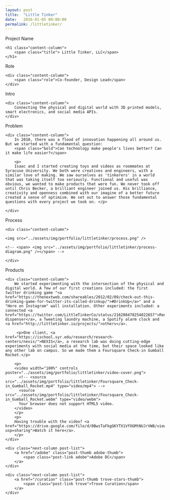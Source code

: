 ```yaml
---
layout: post
title:  "Little Tinker"
date:   2016-01-05 00:00:00
permalink: /littletinker/
---
```


<!-- Begin Hero Row -->
<div class="hero row littletinker-hero">
</div>

<!-- Begin Title Row -->
<div class="row title">
    <div class="label-column">
        <div>Project Name</div>
    </div>

    <h1 class="content-column">
        <span class="title"> Little Tinker, LLC</span>
    </h1>
</div>

<!-- Begin Role Row -->
<div class="row role">
    <div class="label-column">
        <div>Role</div>
    </div>

    <div class="content-column">
        <span class="role">Co-founder, Design Lead</span>
    </div>
</div>


<!-- Begin Intro Row -->
<div class="row intro">
    <div class="label-column">
        Intro
    </div>

    <div class="content-column">
		Connecting the physical and digital world with 3D printed models, smart electronics, and social media APIs.
    </div>
</div>


<!-- Begin Problem Row -->
<div class="row problem">
    <div class="label-column">
        Problem
    </div>

    <div class="content-column">
		In 2010, there was a flood of innovation happening all around us. But we started with a fundamental question:
		<span class="bold">Can technology make people's lives better? Can it make life easier?</span>

		<p>
		Isaac and I started creating toys and videos as roommates at Syracuse University. We both were creatives and engineers, with a similar love of making. We saw ourselves as 'tinkerers' in a world that was taking itself too seriously. Functional and useful was obvious, we wanted to make products that were fun. We never took off until Chris Becker, a brilliant engineer joined us. His brilliance, creativity and openness combined with our imagine of a better future created a sense of optimism. We set out to answer those fundamental questions with every project we took on. </p>

	</div>
</div>


<!-- Begin Process Row -->
<div class="row process">
    <div class="label-column">
        Process
    </div>

    <div class="content-column">

	<img src="../assets/img/portfolio/littletinker/process.png" />

	<!-- <span> <img src="../assets/img/portfolio/littletinker/process-diagram.png" /></span> -->

    </div>
</div>

<!-- Begin Product Row -->
<div class="row product">
    <div class="label-column">
        Products
    </div>

    <div class="content-column">
		We started experimenting with the intersection of the physical and digital world. A few of our first creations included: the first twitter drinking game "<a href="https://thenextweb.com/shareables/2012/02/09/check-out-this-drinking-game-for-twitter-its-called-drinkup/">#DrinkUp</a>" and a "Here on Instagram" wall installation. Other experiments included: a connected <a href="https://twitter.com/LittleTinkerCo/status/216208478254022657">RedBull dispenser</a>, a Tweeting laundry machine, a Spotify alarm clock and <a href="http://littletinker.io/projects/">others</a>.

		 <p>One client, <a href="https://ischool.syr.edu/research/research-centers/nexis/">NEXIS</a>, a research lab was doing cutting-edge experiments with social media at the time, but their space looked like any other lab on campus. So we made them a Foursquare Check-in Gumball Rocket.</p>

		<p>
		<video width="100%" controls poster="../assets/img/portfolio/littletinker/video-cover.png">
		  <!-- <source src="../assets/img/portfolio/littletinker/Foursquare_Check-in_Gumball_Rocket.mp4" type="video/mp4"> -->
		  <source src="../assets/img/portfolio/littletinker/Foursquare_Check-in_Gumball_Rocket.webm" type="video/webm">
		  Your browser does not support HTML5 video.
		</video>
		</p>
		<p>
		Having trouble with the video? <a href="https://drive.google.com/file/d/0BwsTaFkgGKYTX1VfOGMtNUJrVW8/view?usp=sharing">Watch it here</a>.
		</p>
    </div>
</div>

<!-- Begin Next Row -->
<div class="row next">

    <div class="next-column post-list">
        <a href="/adobe" class="post-thumb adobe-thumb">
            <span class="post-link adobe">Adobe DC</span>
        </a>
    </div>

    <div class="next-column post-list">
        <a href="/curation" class="post-thumb trove-stars-thumb">
            <span class="post-link trove">Trove Curation</span>
        </a>
    </div>
</div>
